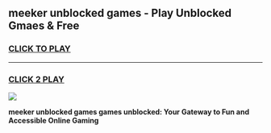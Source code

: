 
## meeker unblocked games - Play Unblocked Gmaes & Free
<h3>
<a href="https://news.freeplayer.one?title=meeker_unblocked_games&ref=16F">CLICK TO PLAY</a></h3>
<hr>

<h3>
<a href="https://news.freeplayer.one?title=meeker_unblocked_games&ref=16F">CLICK 2 PLAY</a>
  
</h3>

<a href="https://news.freeplayer.one?title=meeker_unblocked_games&ref=16F/"><img src="https://clearcache.store/games.png"></a>


**meeker unblocked games games unblocked: Your Gateway to Fun and Accessible Online Gaming**
